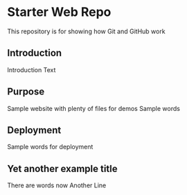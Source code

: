 # Starter Web Repo

This repository is for showing how Git and GitHub work

## Introduction
Introduction Text

## Purpose
Sample website with plenty of files for demos
Sample words

## Deployment
Sample words for deployment

## Yet another example title
There are words now
Another Line